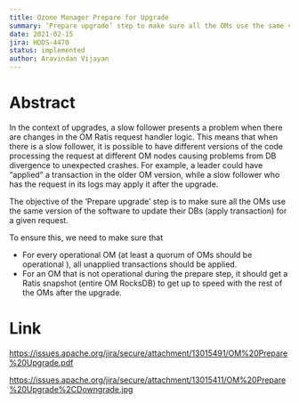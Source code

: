 ```yaml
---
title: Ozone Manager Prepare for Upgrade 
summary: ‘Prepare upgrade’ step to make sure all the OMs use the same version of the software to update their DBs (apply transaction) for a given request.
date: 2021-02-15
jira: HDDS-4470
status: implemented
author: Aravindan Vijayan 
---
```

<!--
  Licensed under the Apache License, Version 2.0 (the "License");
  you may not use this file except in compliance with the License.
  You may obtain a copy of the License at

   http://www.apache.org/licenses/LICENSE-2.0

  Unless required by applicable law or agreed to in writing, software
  distributed under the License is distributed on an "AS IS" BASIS,
  WITHOUT WARRANTIES OR CONDITIONS OF ANY KIND, either express or implied.
  See the License for the specific language governing permissions and
  limitations under the License. See accompanying LICENSE file.
-->

# Abstract

 In the context of upgrades, a slow follower presents a problem when there
  are changes in the OM Ratis request handler logic. This means that when there 
  is a slow follower, it is possible to have different versions of the code 
  processing the request at different OM nodes causing problems from DB divergence 
  to unexpected crashes. For example, a leader could have “applied” a transaction 
  in the older OM version, while a slow follower who has the request in its logs 
  may apply it after the upgrade. 

 The objective of the ‘Prepare upgrade’ step is to make sure all the OMs use
  the same version of the software to update their DBs (apply transaction) for a given request. 
 
 To ensure this, we need to make sure that 
 * For every operational OM (at least a quorum of OMs should be operational
 ), all unapplied transactions should be applied. 
 * For an OM that is not operational during the prepare step, it should get a
  Ratis snapshot (entire OM RocksDB) to get up to speed with the rest of the OMs after the upgrade.

  
# Link

  https://issues.apache.org/jira/secure/attachment/13015491/OM%20Prepare%20Upgrade.pdf

  https://issues.apache.org/jira/secure/attachment/13015411/OM%20Prepare%20Upgrade%2CDowngrade.jpg